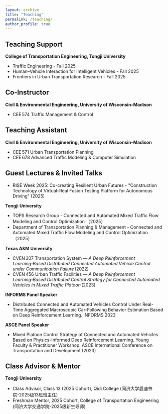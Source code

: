 ```yaml
---
layout: archive
title: "Teaching"
permalink: /teaching/
author_profile: true
---
```


## Teaching Support  
**College of Transportation Engineering, Tongji University**
- Traffic Engineering - Fall 2025  
- Human–Vehicle Interaction for Intelligent Vehicles - Fall 2025
- Frontiers in Urban Transportation Research - Fall 2025

## Co‑Instructor  
**Civil & Environmental Engineering, University of Wisconsin–Madison**
- CEE 574 Traffic Management & Control

## Teaching Assistant  
**Civil & Environmental Engineering, University of Wisconsin–Madison**
- CEE 571 Urban Transportation Planning  
- CEE 678 Advanced Traffic Modeling & Computer Simulation

## Guest Lectures & Invited Talks 
- RISE Week 2025: Co-creating Resilient Urban Futures - "Construction Technology of Virtual–Real Fusion Testing Platform for Autonomous Driving" (2025) 

**Tongji University**
- TOPS Research Group - Connected and Automated Mixed Traffic Flow Modeling and Control Optimization （2025）
- Department of Transportation Planning & Management - Connected and Automated Mixed Traffic Flow Modeling and Control Optimization（2025）
  
**Texas A&M University**
- CVEN 307 Transportation System — *A Deep Reinforcement Learning‑Based Distributed Connected Automated Vehicle Control under Communication Failure* (2022)  
- CVEN 456 Urban Traffic Facilities — *A Deep Reinforcement Learning‑Based Distributed Control Strategy for Connected Automated Vehicles in Mixed Traffic Platoon* (2023)

**INFORMS Panel Speaker**
- Distributed Connected and Automated Vehicles Control Under Real-Time Aggregated Macroscopic Car-Following Behavior Estimation Based on Deep Reinforcement Learning. INFORMS 2023
  
**ASCE Panel Speaker**
- Mixed Platoon Control Strategy of Connected and Automated Vehicles Based on Physics-Informed Deep Reinforcement Learning. Young Faculty & Practitioner Workshop. ASCE International Conference on Transportation and Development (2023)

## Class Advisor & Mentor
**Tongji University**
- Class Advisor, Class 13 (2025 Cohort), Qidi College (同济大学启迪书院-2025级13班班主任)  
- Freshman Mentor, 2025 Cohort, College of Transportation Engineering (同济大学交通学院-2025级新生导师)
